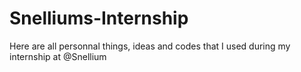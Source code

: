 # Snelliums-Internship
Here are all personnal things, ideas and codes that I used during my internship at @Snellium
